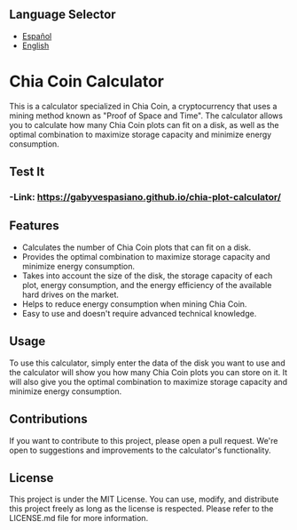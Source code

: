## Language Selector
- [Español](README.md)
- [English](README.en.md)

# Chia Coin Calculator

This is a calculator specialized in Chia Coin, a cryptocurrency that uses a mining method known as "Proof of Space and Time". The calculator allows you to calculate how many Chia Coin plots can fit on a disk, as well as the optimal combination to maximize storage capacity and minimize energy consumption.

## Test It
### -Link: https://gabyvespasiano.github.io/chia-plot-calculator/

## Features

- Calculates the number of Chia Coin plots that can fit on a disk.
- Provides the optimal combination to maximize storage capacity and minimize energy consumption.
- Takes into account the size of the disk, the storage capacity of each plot, energy consumption, and the energy efficiency of the available hard drives on the market.
- Helps to reduce energy consumption when mining Chia Coin.
- Easy to use and doesn't require advanced technical knowledge.

## Usage

To use this calculator, simply enter the data of the disk you want to use and the calculator will show you how many Chia Coin plots you can store on it. It will also give you the optimal combination to maximize storage capacity and minimize energy consumption.

## Contributions

If you want to contribute to this project, please open a pull request. We're open to suggestions and improvements to the calculator's functionality.

## License

This project is under the MIT License. You can use, modify, and distribute this project freely as long as the license is respected. Please refer to the LICENSE.md file for more information.
